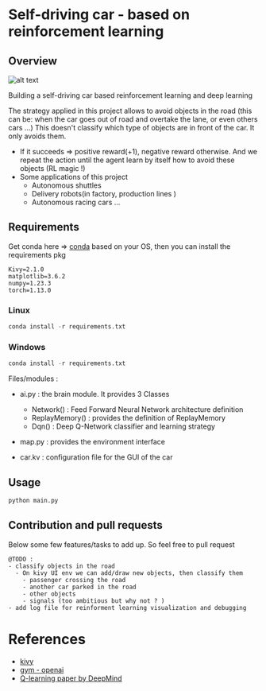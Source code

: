 # Self-driving car - based on reinforcement learning
## Overview


![alt text](https://github.com/afondiel/my-lab/blob/master/automotive/self-driving-cars/project/self-driving-car-rl-a-z/tools/doc/first-render-of-the-map.png?raw=true )

Building a self-driving car based reinforcement learning and deep learning

The strategy applied in this project allows to avoid objects in the road (this can be: when the car goes out of road and overtake the lane, or even others cars ...)
This doesn't classify which type of objects are in front of the car. It only avoids them.

- If it succeeds => positive reward(+1), negative reward otherwise. And we repeat the action  until the agent learn by itself how to avoid these objects (RL magic !) 
- Some applications of this project
    - Autonomous shuttles
    - Delivery robots(in factory, production lines )
    - Autonomous racing cars ...

## Requirements
<!-- conda install pytorch==0.3.1 -c pytorch -->

Get conda here => [conda](https://github.com/conda/conda) based on your OS, then you can install the requirements pkg
```
Kivy=2.1.0
matplotlib=3.6.2
numpy=1.23.3
torch=1.13.0
``` 
### Linux 

```python
conda install -r requirements.txt
```
### Windows

```python
conda install -r requirements.txt
```

Files/modules : 
- ai.py : the brain module. It provides 3 Classes
    - Network() : Feed Forward Neural Network architecture definition
    - ReplayMemory() : provides the definition of ReplayMemory
    - Dqn() : Deep Q-Network classifier and learning strategy

- map.py : provides the environment interface
- car.kv : configuration file for the GUI of the car 

## Usage

```python 
python main.py
```

## Contribution and pull requests

Below some few features/tasks to add up. So feel free to pull request

    @TODO :
    - classify objects in the road 
      - On kivy UI env we can add/draw new objects, then classify them 
        - passenger crossing the road
        - another car parked in the road
        - other objects
        - signals (too ambitious but why not ? )
    - add log file for reinforment learning visualization and debugging


# References

- [kivy](https://kivy.org/)
- [gym - openai](https://www.gymlibrary.dev/)
- [Q-learning paper by DeepMind](https://github.com/afondiel/research-notes/blob/85aab4aaac6321ea01fc3e0ac9c1869c3a089593/ai/research-papers/Playing-Atari-with-Deep-Reinforcement-Learning-deepmind-19-dec-2013.pdf)
